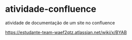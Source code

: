 # atividade-confluence
atividade de documentação de um site no confluence

https://estudante-team-waef2qtz.atlassian.net/wiki/x/BYAB
